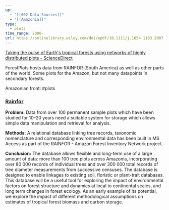 ```yaml
---
up:
  - "[[002 Data Sources]]"
  - "[[Amazonia]]"
type:
  - plots
time_range: 2000-
url: https://onlinelibrary.wiley.com/doi/epdf/10.1111/j.1654-1103.2007.tb02568.x
---
```

[Taking the pulse of Earth's tropical forests using networks of highly distributed plots - ScienceDirect](https://www.sciencedirect.com/science/article/pii/S0006320720309071?fr=RR-2&ref=pdf_download&rr=76fc3ce65d7e0122)

ForestPlots hosts data from RAINFOR (South America) as well as other parts of the world.
Some plots for the Amazon, but not many datapoints in secondary forests.

Amazonian front: #plots
### [Rainfor](https://rainfor.org/en/)
**Problem:** Data from over 100 permanent sample plots which have been studied for 10–20 years need a suitable system for storage which allows simple data manipulation and retrieval for analysis.

**Methods:** A relational database linking tree records, taxonomic nomenclature and corresponding environmental data has been built in MS Access as part of the RAINFOR - Amazon Forest Inventory Network project.

**Conclusion:** The database allows flexible and long-term use of a large amount of data: more than 100 tree plots across Amazonia, incorporating over 80 000 records of individual trees and over 300 000 total records of tree diameter measurements from successive censuses. The database is designed to enable linkages to existing soil, floristic or plant-trait databases. This database will be a useful tool for exploring the impact of environmental factors on forest structure and dynamics at local to continental scales, and long term changes in forest ecology. As an early example of its potential, we explore the impact of different methodological assumptions on estimates of tropical forest biomass and carbon storage.